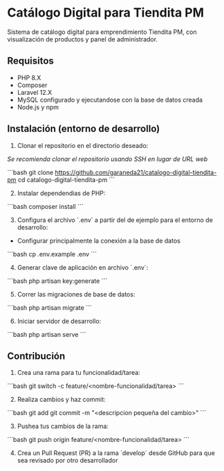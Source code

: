 # Catálogo Digital para Tiendita PM

Sistema de catálogo digital para emprendimiento Tiendita PM, con visualización de productos y panel de administrador.

## Requisitos

- PHP 8.X
- Composer
- Laravel 12.X
- MySQL configurado y ejecutandose con la base de datos creada
- Node.js y npm

## Instalación (entorno de desarrollo)

1. Clonar el repositorio en el directorio deseado:

*Se recomienda clonar el repositorio usando SSH en lugar de URL web*

´´´bash
git clone https://github.com/garaneda21/catalogo-digital-tiendita-pm
cd catalogo-digital-tiendita-pm
´´´

2. Instalar dependendias de PHP:

´´´bash
composer install
´´´

3. Configura el archivo ´.env´ a partir del de ejemplo para el entorno de desarrollo:

- Configurar principalmente la conexión a la base de datos

´´´bash
cp .env.example .env
´´´

4. Generar clave de aplicación en archivo ´.env´:

´´´bash
php artisan key:generate
´´´

5. Correr las migraciones de base de datos:

´´´bash
php artisan migrate
´´´

6. Iniciar servidor de desarrollo:

´´´bash
php artisan serve
´´´

## Contribución

1. Crea una rama para tu funcionalidad/tarea:

´´´bash
git switch -c feature/<nombre-funcionalidad/tarea>
´´´

2. Realiza cambios y haz commit:

´´´bash
git add <archivos-cambiados>
git commit -m "<descripcion pequeña del cambio>"
´´´

3. Pushea tus cambios de la rama:

´´´bash
git push origin feature/<nombre-funcionalidad/tarea> 
´´´

4. Crea un Pull Request (PR) a la rama ´develop´ desde GitHub para que sea revisado por otro desarrollador
